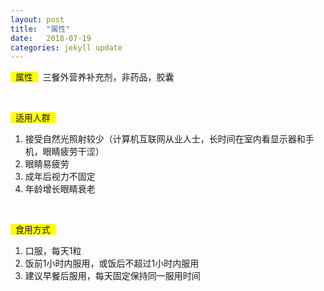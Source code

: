 ```yaml
---
layout: post
title:  "属性"
date:   2018-07-19
categories: jekyll update
---
```

<span style="background-color: #ffff00">&nbsp;&nbsp;属性&nbsp;&nbsp;</span>&nbsp;
三餐外营养补充剂，非药品，胶囊

<br>

<span style="background-color: #ffff00">&nbsp;&nbsp;适用人群&nbsp;&nbsp;</span>&nbsp;
1. 接受自然光照射较少（计算机互联网从业人士，长时间在室内看显示器和手机，眼睛疲劳干涩）
2. 眼睛易疲劳
3. 成年后视力不固定
4. 年龄增长眼睛衰老

<br>

<span style="background-color: #ffff00">&nbsp;&nbsp;食用方式&nbsp;&nbsp;</span>&nbsp;
1. 口服，每天1粒
2. 饭前1小时内服用，或饭后不超过1小时内服用
3. 建议早餐后服用，每天固定保持同一服用时间
